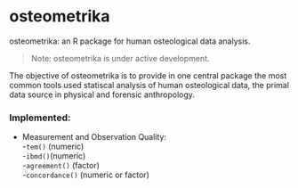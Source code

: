 # osteometrika
osteometrika: an R package for human osteological data analysis.

> Note: osteometrika is under active development. 

The objective of osteometrika is to provide in one central package the most 
common tools used statiscal analysis of human osteological data, the primal data source in physical and forensic anthropology.

### Implemented:
- Measurement and Observation Quality:  
  -`tem()` (numeric)  
  -`ibmd()`(numeric)  
  -`agreement()` (factor)  
  -`concordance()` (numeric or factor)  

